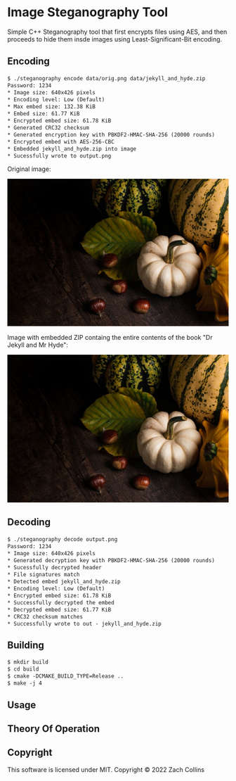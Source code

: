 # Image Steganography Tool

Simple C++ Steganography tool that first encrypts files using AES, and then proceeds to hide them 
insde images using Least-Significant-Bit encoding.

## Encoding

```
$ ./steganography encode data/orig.png data/jekyll_and_hyde.zip
Password: 1234
* Image size: 640x426 pixels
* Encoding level: Low (Default)
* Max embed size: 132.38 KiB
* Embed size: 61.77 KiB
* Encrypted embed size: 61.78 KiB
* Generated CRC32 checksum
* Generated encryption key with PBKDF2-HMAC-SHA-256 (20000 rounds)
* Encrypted embed with AES-256-CBC
* Embedded jekyll_and_hyde.zip into image
* Sucessfully wrote to output.png
```

Original image:

![Original image](/data/orig.png)

Image with embedded ZIP containg the entire contents of the book "Dr Jekyll and Mr Hyde":

![Image with embed](/data/output.png)

## Decoding

```
$ ./steganography decode output.png
Password: 1234
* Image size: 640x426 pixels
* Generated decryption key with PBKDF2-HMAC-SHA-256 (20000 rounds)
* Sucessfully decrypted header
* File signatures match
* Detected embed jekyll_and_hyde.zip
* Encoding level: Low (Default)
* Encrypted embed size: 61.78 KiB
* Successfully decrypted the embed
* Decrypted embed size: 61.77 KiB
* CRC32 checksum matches
* Successfully wrote to out - jekyll_and_hyde.zip
```

## Building

```
$ mkdir build
$ cd build
$ cmake -DCMAKE_BUILD_TYPE=Release ..
$ make -j 4
```

## Usage

## Theory Of Operation

## Copyright

This software is licensed under MIT. Copyright © 2022 Zach Collins
